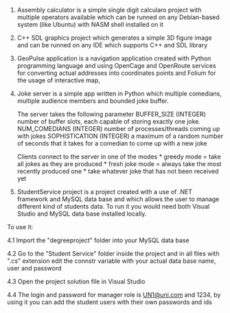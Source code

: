 1. Assembly calculator is a simple single digit calcularo project with multiple operators available which can be runned on any Debian-based system (like Ubuntu) with NASM shell installed on it 

2. C++ SDL graphics project which generates a simple 3D figure image and can be runned on any IDE which supports C++ and SDL library

3. GeoPulse application is a navigation application created with Python programming language and using OpenCage and OpenRoute services for converting actual addresses into coordinates points and Folium for the usage of interactive map, 

5. Joke server is a simple app written in Python which multiple comedians, multiple audience members and bounded joke buffer.

	The server takes the following parameter
		BUFFER_SIZE  (INTEGER)  number of buffer slots, each capable of storing exactly one joke.
		NUM_COMEDIANS (INTEGER) number of processes/threads coming up with jokes
		SOPHISTICATION (INTEGER) a maximum of a random number of seconds that it takes for a comedian to come up with a new joke

	Clients connect to the server in one of the modes
		* greedy mode = take all jokes as they are produced
		* fresh joke mode = always take the most recently produced one
		* take whatever joke that has not been received yet 

4. StudentService project is a project created with a use of .NET framework and MySQL data base and which allows the user to manage different kind of students data. To run it you would need both Visual Studio and MySQL data base installed locally. 

To use it: 

4.1 Import the "degreeproject" folder into your MySQL data base 

4.2 Go to the "Student Service" folder inside the project and in all files with ".cs" extension edit the connstr variable with your actual data base name, user and password

4.3 Open the project solution file in Visual Studio

4.4 The login and password for manager role is UN1@uni.com and 1234, by using it you can add the student users with their own passwords and ids
